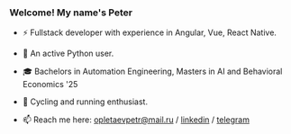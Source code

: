 
### Welcome! My name's Peter

- ⚡ Fullstack developer with experience in Angular, Vue, React Native.

- 🐍 An active Python user.

- 🎓 Bachelors in Automation Engineering, Masters in AI and Behavioral Economics '25

- 🚴 Cycling and running enthusiast.

- 📫 Reach me here: [opletaevpetr@mail.ru](mailto:opletaevpetr@mail.ru)  / [linkedin](https://linkedin.com/in/peter-opletaev-38386b252/) / [telegram](https://t.me/psbtok)
